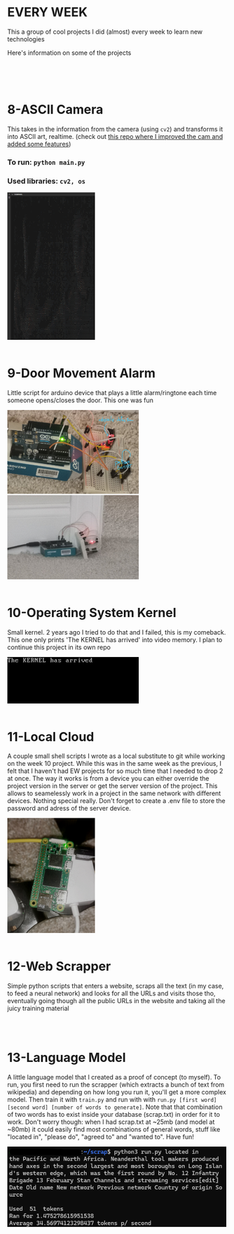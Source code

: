 # EVERY WEEK

This a group of cool projects I did (almost) every week to learn new technologies




Here's information on some of the projects

<br>
<br>
<br>

# 8-ASCII Camera
This takes in the information from the camera (using ```cv2```) and transforms it into ASCII art, realtime. (check out [this repo where I improved the cam and added some features](https://github.com/korrectional/ASCII-Camera))
### To run: ```python main.py```
### Used libraries: ```cv2, os```
<img src="8-ASCII%20Camera/Pic.png" alt="Me" width="200">

<br/>
<br>

# 9-Door Movement Alarm
Little script for arduino device that plays a little alarm/ringtone each time someone opens/closes the door. This one was fun

<img src="9-Door%20Movement%20Alarm/scheme.jpg" alt='"scheme"' width="300">
<img src="9-Door%20Movement%20Alarm/in-action.jpg" alt='how its placed' width="300">

<br/>
<br>

# 10-Operating System Kernel
Small kernel. 2 years ago I tried to do that and I failed, this is my comeback. This one only prints 'The KERNEL has arrived' into video memory. I plan to continue this project in its own repo

<img src="10-Operating%20System%20Kernel/kernel.png" alt='that is all' width="300">

<br/>
<br>

# 11-Local Cloud
A couple small shell scripts I wrote as a local substitute to git while working on the week 10 project. While this was in the same week as the previous, I felt that I haven't had EW projects for so much time that I needed to drop 2 at once. The way it works is from a device you can either override the project version in the server or get the server version of the project. This allows to seamelessly work in a project in the same network with different devices. Nothing special really. Don't forget to create a .env file to store the password and adress of the server device.

<img src="11-Local%20Cloud/server.jpg" alt='had this guy laying around so he became my server' width="200">

<br/>
<br>

# 12-Web Scrapper
Simple python scripts that enters a website, scraps all the text (in my case, to feed a neural network) and looks for all the URLs and visits those tho, eventually going though all the public URLs in the website and taking all the juicy training material

<br/>
<br>

# 13-Language Model
A little language model that I created as a proof of concept (to myself). To run, you first need to run the scrapper (which extracts a bunch of text from wikipedia) and depending on how long you run it, you'll get a more complex model. Then train it with ```train.py``` and run with with ```run.py [first word] [second word] [number of words to generate]```. Note that that combination of two words has to exist inside your database (scrap.txt) in order for it to work. Don't worry though: when I had scrap.txt at ~25mb (and model at ~80mb) it could easily find most combinations of general words, stuff like "located in", "please do", "agreed to" and "wanted to". Have fun!

<img src="13-Language%20Model/wikai.png" alt='example' width="500">
